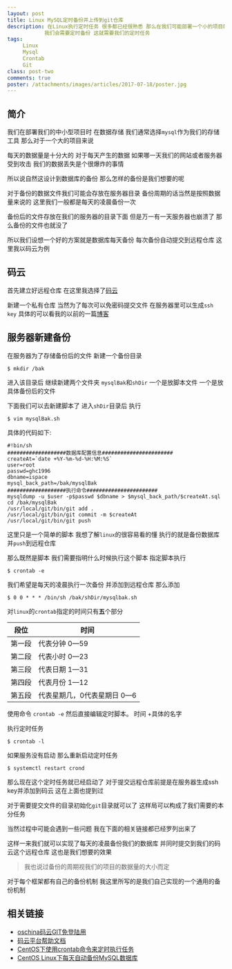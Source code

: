 ```yaml
---
layout: post
title: Linux MySQL定时备份并上传到git仓库
description: 在Linux执行定时任务 很多都已经很熟悉 那么在我们可能部署一个小的项目时 对于mysql的数据
            我们会需要定时备份 这就需要我们的定时任务
tags:
     Linux
     Mysql
     Crontab
     Git
class: post-two
comments: true
poster: /attachments/images/articles/2017-07-18/poster.jpg
---
```


## 简介
我们在部署我们的中小型项目时 在数据存储 我们通常选择`mysql`作为我们的存储工具 那么对于一个大的项目来说

每天的数据量是十分大的  对于每天产生的数据 如果哪一天我们的网站或者服务器受到攻击 我们的数据丢失是个很爆炸的事情

所以说自然这设计到数据库的备份 那么怎样的备份是我们想要的呢 

对于备份的数据文件我们可能会存放在服务器目录 备份周期的话当然是按照数据量来说的 这里我们一般都是每天的凌晨备份一次

备份后的文件存放在我们的服务器的目录下面 但是万一有一天服务器也崩溃了 那么备份的文件也就没了

所以我们设想一个好的方案就是数据库每天备份 每次备份自动提交到远程仓库  这里我以码云为例

## 码云
首先建立好远程仓库 在这里我选择了[码云](http://git.oschina.net/)

新建一个私有仓库  当然为了每次可以免密码提交文件 在服务器里可以生成`ssh key` 具体的可以看我的以前的一篇[博客](http://jellybook.me/articles/2017/01/ssh-login-server-without-password)

## 服务器新建备份

在服务器为了存储备份后的文件 新建一个备份目录
```shell
$ mkdir /bak
```
进入该目录后 继续新建两个文件夹 `mysqlBak`和`shDir` 一个是放脚本文件 一个是放具体备份后的文件

下面我们可以去新建脚本了  进入`shDir`目录后 执行
```shell
$ vim mysqlBak.sh
```
具体的代码如下:
```php?start_inline=1
#!bin/sh
###################数据库配置信息#######################
createAt=`date +%Y-%m-%d-%H:%M:%S`
user=root
passwd=ghc1996
dbname=ispace
mysql_back_path=/bak/mysqlBak
###################执行命令#######################
mysqldump -u $user -p$passwd $dbname > $mysql_back_path/$createAt.sql
cd /bak/mysqlBak
/usr/local/git/bin/git add .
/usr/local/git/bin/git commit -m $createAt
/usr/local/git/bin/git push
```

这里只是一个简单的脚本 我想了解`linux`的很容易看的懂 执行的就是备份数据库并`push`到远程仓库

那么既然是脚本  我们需要指明什么时候执行这个脚本  指定脚本执行
```shell
$ crontab -e
```
我们希望是每天的凌晨执行一次备份 并添加到远程仓库 那么添加
```shell
$ 0 0 * * * /bin/sh /bak/shDir/mysqlbak.sh
```
对`linux`的`crontab`指定的时间只有**五**个部分

| 段位 | 时间 |
| ------ | ------ |
| 第一段 | 代表分钟 0—59 |
| 第二段 | 代表小时 0—23 |
| 第三段 | 代表日期 1—31 |
| 第四段 | 代表月份 1—12 |
| 第五段 | 代表星期几，0代表星期日 0—6 |

使用命令 `crontab -e` 然后直接编辑定时脚本。 时间 +具体的名字

执行定时任务
```shell
$ crontab -l
```
如果服务没有启动 那么重新启动定时任务
```shell
$ systemctl restart crond
```
那么现在这个定时任务就已经启动了 对于提交远程仓库前提是在服务器生成ssh key并添加到码云 这在上面也提到过

对于需要提交文件的目录初始化`git`目录就可以了 这样局可以构成了我们需要的本分任务 

当然过程中可能会遇到一些问题  我在下面的相关链接都已经罗列出来了 

这样一来我们就可以实现了每天的凌晨备份我们的数据库 并同时提交到我们的码云这个远程仓库  这也是我们想要的效果

> 我也说过备份的周期视我们的项目的数据量的大小而定

对于每个框架都有自己的备份机制  我这里所写的是我们自己实现的一个通用的备份机制

## 相关链接
- [oschina码云GIT免登陆用](http://fenxiang.banguanshui.com/content/oschina%E7%A0%81%E4%BA%91git%E5%85%8D%E7%99%BB%E9%99%86%E4%BD%BF%E7%94%A8)
- [码云平台帮助文档](http://git.mydoc.io/?t=154712)
- [CentOS下使用crontab命令来定时执行任务](http://blog.csdn.net/shenlingsuifeng/article/details/50888061)
- [CentOS Linux下每天自动备份MySQL数据库](http://www.linuxidc.com/Linux/2016-01/127976.htm)